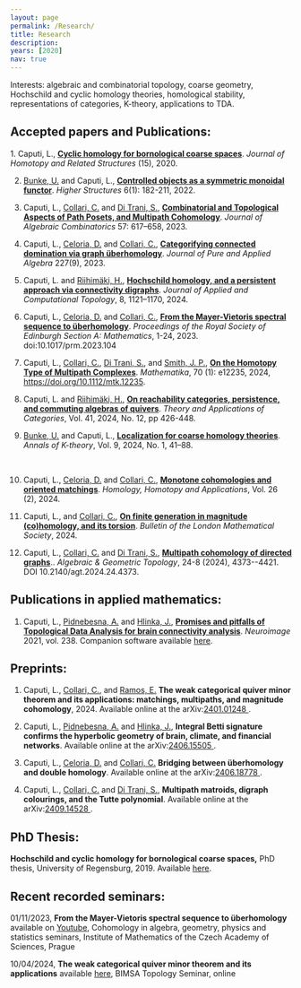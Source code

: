 ```yaml
---
layout: page
permalink: /Research/
title: Research
description: 
years: [2020]
nav: true
---
```


Interests: algebraic and combinatorial topology, coarse geometry, Hochschild and
cyclic homology theories, homological stability, representations of categories, K-theory, applications to TDA.

<p class=bold><h2>Accepted papers and Publications:</h2></p>
1. Caputi, L., <a  href='https://doi.org/10.1007/s40062-020-00263-3'> <b>Cyclic homology for bornological coarse spaces</b><a/>. <i>Journal of Homotopy and Related Structures</i> (15), 2020. 

2. <a href="http://www.uni-regensburg.de/Fakultaeten/nat_Fak_I/Bunke/index.html"> Bunke, U.</a> and Caputi, L., 
<a  href='https://higher-structures.math.cas.cz/api/files/issues/Vol6Iss1/BunkeCaputi'><b>Controlled objects as a symmetric monoidal functor</b><a/>. <i>Higher Structures</i> 6(1): 182-211, 2022. 

3. Caputi, L., <a href="https://sites.google.com/view/carlocollari/home"> Collari, C.</a> and 
<a href="https://sites.google.com/view/sabino-di-trani-web-page/home-page"> Di Trani, S.</a>, 
<a  href='https://link.springer.com/article/10.1007/s10801-022-01180-9'><b>Combinatorial and Topological Aspects of Path Posets, and Multipath Cohomology</b><a/>. 
<i>Journal of Algebraic Combinatorics</i> 57: 617–658, 2023. 

4. Caputi, L., <a href="https://sites.google.com/view/danieleceloria/"> Celoria, D.</a> and 
<a href="https://sites.google.com/view/carlocollari/home"> Collari, C.</a>, 
<a href='https://www.sciencedirect.com/science/article/abs/pii/S0022404923000646'><b>Categorifying connected domination via graph überhomology</b><a/>. 
<i>Journal of Pure and Applied Algebra</i> 227(9), 2023. 

5. Caputi, L. and <a href="https://www.kth.se/profile/henrir?l=en"> Riihimäki, H.</a>, 
<a href="https://link.springer.com/article/10.1007/s41468-023-00118-9"><b>Hochschild homology, and a persistent approach via connectivity digraphs</b></a>. <i>Journal of Applied and Computational Topology</i>, 8, 1121–1170, 2024. 

6. Caputi, L., <a href="https://sites.google.com/view/danieleceloria/"> Celoria, D.</a> and 
<a href="https://sites.google.com/view/carlocollari/home"> Collari, C.</a>, <a href="https://www.cambridge.org/core/journals/proceedings-of-the-royal-society-of-edinburgh-section-a-mathematics/article/from-the-mayervietoris-spectral-sequence-to-uberhomology/6D67E50FEEACCDDA0DBEACC513167708"><b>From the Mayer-Vietoris spectral sequence to überhomology</b></a>. <i>Proceedings of the Royal Society of Edinburgh Section A: Mathematics</i>, 1-24, 2023. doi:10.1017/prm.2023.104 

7. Caputi, L., <a href="https://sites.google.com/view/carlocollari/home"> Collari, C.</a>, 
<a href="https://sites.google.com/view/sabino-di-trani-web-page/home-page"> Di Trani, S.</a>, and
<a href="https://jasonpsmith.github.io/"> Smith, J. P.</a>, <a href="https://londmathsoc.onlinelibrary.wiley.com/doi/abs/10.1112/mtk.12235"><b>On the Homotopy Type of Multipath Complexes</b></a>. <i>Mathematika</i>, 70 (1): e12235, 2024, https://doi.org/10.1112/mtk.12235. 

8. Caputi, L. and <a href="https://www.kth.se/profile/henrir?l=en"> Riihimäki, H.</a>, 
<a href="http://www.tac.mta.ca/tac/volumes/41/12/41-12abs.html"><b> On reachability categories, persistence, and commuting algebras of quivers</b></a>. <i>Theory and Applications of Categories</i>, Vol. 41, 2024, No. 12, pp 426-448. 

9. <a href="http://www.uni-regensburg.de/Fakultaeten/nat_Fak_I/Bunke/index.html"> Bunke, U.</a> and Caputi, L.,
 <a href="https://msp.org/akt/2024/9-1/p03.xhtml"><b>Localization for coarse homology theories</b></a>. <i>Annals of K-theory</i>, 
Vol. 9, 2024, No. 1, 41–88. 
<br>

10. Caputi, L., <a href="https://sites.google.com/view/danieleceloria/"> Celoria, D.</a> and <a href="https://sites.google.com/view/carlocollari/home"> Collari, C.</a>, <a href="https://link.intlpress.com/JDetail/1844208490483666945"><b>Monotone cohomologies and oriented matchings</b></a>. <i>Homology, Homotopy and Applications</i>, Vol. 26 (2), 2024.

11. Caputi, L., and <a href="https://sites.google.com/view/carlocollari/home"> Collari, C.</a>, 
<a href="https://londmathsoc.onlinelibrary.wiley.com/doi/10.1112/blms.13143"><b>On finite generation in magnitude (co)homology, and its torsion</b></a>. <i>Bulletin of the London Mathematical Society</i>, 2024. 

12. Caputi, L., <a href="https://sites.google.com/view/carlocollari/home"> Collari, C.</a> and <a href="https://sites.google.com/view/sabino-di-trani-web-page/home-page"> Di Trani, S.</a>, <a href="https://msp.org/agt/2024/24-8/p07.xhtml"><b>Multipath cohomology of directed graphs</b></a>.. <i>Algebraic & Geometric Topology</i>, 24-8 (2024), 4373--4421. DOI 10.2140/agt.2024.24.4373. 


<p class=bold><h2>Publications in applied mathematics:</h2></p>

1. Caputi, L., <a href="http://cobra.cs.cas.cz/wiki/pmwiki.php/Main/AnnaPidnebesna"> Pidnebesna, A.</a> and 
<a href="https://uivty.cs.cas.cz/~hlinka/"> Hlinka, J.</a>, 
<a  href='https://doi.org/10.1016/j.neuroimage.2021.118245'><b>Promises and pitfalls of Topological Data Analysis for brain connectivity analysis</b><a/>. <i>Neuroimage</i> 2021, vol. 238. 
Companion software available  <a  href='https://github.com/cobragroup/TDA_brain_connectivity'> here<a/>.



<p class=naka><h2>Preprints:</h2></p>

1. Caputi, L., <a href="https://sites.google.com/view/carlocollari/home"> Collari, C.</a>, and <a href="https://ericgramos.github.io/"> Ramos, E.</a>
<b>The weak categorical quiver minor theorem and its applications: matchings, multipaths, and magnitude cohomology</b>, 2024. Available online at the arXiv:<a href="https://arxiv.org/abs/2401.01248">2401.01248 </a>.

2. Caputi, L., <a href="http://cobra.cs.cas.cz/wiki/pmwiki.php/Main/AnnaPidnebesna"> Pidnebesna, A.</a> and 
<a href="https://uivty.cs.cas.cz/~hlinka/"> Hlinka, J.</a>, 
<b>Integral Betti signature confirms the hyperbolic geometry of brain, climate, and financial networks</b>. 
Available online at the arXiv:<a href="https://arxiv.org/abs/2406.15505">2406.15505 </a>.

3. Caputi, L., <a href="https://sites.google.com/view/danieleceloria/"> Celoria, D.</a> and <a href="https://sites.google.com/view/carlocollari/home"> Collari, C.</a> <b>Bridging between überhomology and double homology</b>. Available online at the arXiv:<a href="https://arxiv.org/abs/2406.18778">2406.18778 </a>.

4. Caputi, L., <a href="https://sites.google.com/view/carlocollari/home"> Collari, C.</a> and 
<a href="https://sites.google.com/view/sabino-di-trani-web-page/home-page"> Di Trani, S.</a>, 
<b>Multipath matroids, digraph colourings, and the Tutte polynomial</b>. Available online at the arXiv:<a href="https://arxiv.org/abs/2409.14528">2409.14528 </a>.



<p class=bold><h2>PhD Thesis:</h2></p>
<b> Hochschild and cyclic homology for bornological coarse spaces,</b> PhD thesis, University of Regensburg, 2019. Available <a href="https://epub.uni-regensburg.de/40219/"> here</a>.

<p class=bold><h2>Recent recorded seminars:</h2></p>

01/11/2023, <b>From the Mayer-Vietoris spectral sequence to überhomology</b> available on <a href="https://www.youtube.com/watch?v=wa58sRq-Uuk"> Youtube</a>, Cohomology in algebra, geometry, physics and statistics seminars, Institute of Mathematics of the Czech Academy of Sciences, Prague

10/04/2024, <b>The weak categorical quiver minor theorem and its applications</b> available <a href="https://bimsa.net:10000/talk.html?id=29124"> here</a>, BIMSA Topology Seminar, online
